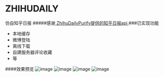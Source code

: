 # ZHIHUDAILY
仿自知乎日报
#####感谢[ ZhihuDailyPurify提供的知乎日报api ]( https://github.com/izzyleung/ZhihuDailyPurify/wiki/%E7%9F%A5%E4%B9%8E%E6%97%A5%E6%8A%A5-API-%E5%88%86%E6%9E%90 )
###已实现功能
  * 本地缓存
  * 微博登陆
  * 离线下载
  * 自建服务器评论收藏
  * 等
  
####效果预览
![image](https://raw.githubusercontent.com/cheung17/ZHIHUDAILY/master/images/shot1.png)
![image](https://raw.githubusercontent.com/cheung17/ZHIHUDAILY/master/images/shot2.png)
![image](https://raw.githubusercontent.com/cheung17/ZHIHUDAILY/master/images/shot3.png)
![image](https://raw.githubusercontent.com/cheung17/ZHIHUDAILY/master/images/shot4.png)
